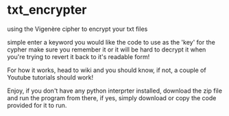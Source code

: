 # txt_encrypter

using the Vigenère cipher to encrypt your txt files

simple enter a keyword you would like the code to use as the 'key' for the cypher
make sure you remember it or it will be hard to decrypt it when you're trying to revert it back to it's readable form!

For how it works, head to wiki and you should know, if not, a couple of Youtube tutorials should work!

Enjoy, if you don't have any python interprter installed, download the zip file and run the program from there, if yes, simply download or copy the code provided
for it to run.

